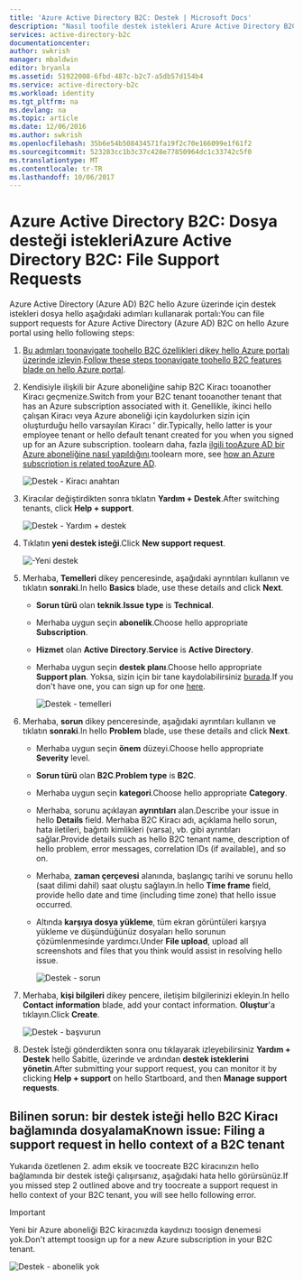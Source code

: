 ```yaml
---
title: 'Azure Active Directory B2C: Destek | Microsoft Docs'
description: "Nasıl toofile destek istekleri Azure Active Directory B2C için"
services: active-directory-b2c
documentationcenter: 
author: swkrish
manager: mbaldwin
editor: bryanla
ms.assetid: 51922008-6fbd-487c-b2c7-a5db57d154b4
ms.service: active-directory-b2c
ms.workload: identity
ms.tgt_pltfrm: na
ms.devlang: na
ms.topic: article
ms.date: 12/06/2016
ms.author: swkrish
ms.openlocfilehash: 35b6e54b508434571fa19f2c70e166099e1f61f2
ms.sourcegitcommit: 523283cc1b3c37c428e77850964dc1c33742c5f0
ms.translationtype: MT
ms.contentlocale: tr-TR
ms.lasthandoff: 10/06/2017
---
```

# <a name="azure-active-directory-b2c-file-support-requests"></a><span data-ttu-id="20347-103">Azure Active Directory B2C: Dosya desteği istekleri</span><span class="sxs-lookup"><span data-stu-id="20347-103">Azure Active Directory B2C: File Support Requests</span></span>
<span data-ttu-id="20347-104">Azure Active Directory (Azure AD) B2C hello Azure üzerinde için destek istekleri dosya hello aşağıdaki adımları kullanarak portalı:</span><span class="sxs-lookup"><span data-stu-id="20347-104">You can file support requests for Azure Active Directory (Azure AD) B2C on hello Azure portal using hello following steps:</span></span>

1. <span data-ttu-id="20347-105">[Bu adımları toonavigate toohello B2C özellikleri dikey hello Azure portalı üzerinde izleyin](active-directory-b2c-app-registration.md#navigate-to-b2c-settings).</span><span class="sxs-lookup"><span data-stu-id="20347-105">[Follow these steps toonavigate toohello B2C features blade on hello Azure portal](active-directory-b2c-app-registration.md#navigate-to-b2c-settings).</span></span>
2. <span data-ttu-id="20347-106">Kendisiyle ilişkili bir Azure aboneliğine sahip B2C Kiracı tooanother Kiracı geçmenize.</span><span class="sxs-lookup"><span data-stu-id="20347-106">Switch from your B2C tenant tooanother tenant that has an Azure subscription associated with it.</span></span> <span data-ttu-id="20347-107">Genellikle, ikinci hello çalışan Kiracı veya Azure aboneliği için kaydolurken sizin için oluşturduğu hello varsayılan Kiracı ' dir.</span><span class="sxs-lookup"><span data-stu-id="20347-107">Typically, hello latter is your employee tenant or hello default tenant created for you when you signed up for an Azure subscription.</span></span> <span data-ttu-id="20347-108">toolearn daha, fazla [ilgili tooAzure AD bir Azure aboneliğine nasıl yapıldığını](../active-directory/active-directory-how-subscriptions-associated-directory.md).</span><span class="sxs-lookup"><span data-stu-id="20347-108">toolearn more, see [how an Azure subscription is related tooAzure AD](../active-directory/active-directory-how-subscriptions-associated-directory.md).</span></span>
   
    ![Destek - Kiracı anahtarı](./media/active-directory-b2c-support/support-switch-dir.png)
3. <span data-ttu-id="20347-110">Kiracılar değiştirdikten sonra tıklatın **Yardım + Destek**.</span><span class="sxs-lookup"><span data-stu-id="20347-110">After switching tenants, click **Help + support**.</span></span>
   
    ![Destek - Yardım + destek](./media/active-directory-b2c-support/support-support.png)
4. <span data-ttu-id="20347-112">Tıklatın **yeni destek isteği**.</span><span class="sxs-lookup"><span data-stu-id="20347-112">Click **New support request**.</span></span>
   
    ![-Yeni destek](./media/active-directory-b2c-support/support-new.png)
5. <span data-ttu-id="20347-114">Merhaba, **Temelleri** dikey penceresinde, aşağıdaki ayrıntıları kullanın ve tıklatın **sonraki**.</span><span class="sxs-lookup"><span data-stu-id="20347-114">In hello **Basics** blade, use these details and click **Next**.</span></span>
   
   * <span data-ttu-id="20347-115">**Sorun türü** olan **teknik**.</span><span class="sxs-lookup"><span data-stu-id="20347-115">**Issue type** is **Technical**.</span></span>
   * <span data-ttu-id="20347-116">Merhaba uygun seçin **abonelik**.</span><span class="sxs-lookup"><span data-stu-id="20347-116">Choose hello appropriate **Subscription**.</span></span>
   * <span data-ttu-id="20347-117">**Hizmet** olan **Active Directory**.</span><span class="sxs-lookup"><span data-stu-id="20347-117">**Service** is **Active Directory**.</span></span>
   * <span data-ttu-id="20347-118">Merhaba uygun seçin **destek planı**.</span><span class="sxs-lookup"><span data-stu-id="20347-118">Choose hello appropriate **Support plan**.</span></span> <span data-ttu-id="20347-119">Yoksa, sizin için bir tane kaydolabilirsiniz [burada](https://azure.microsoft.com/en-us/support/plans/).</span><span class="sxs-lookup"><span data-stu-id="20347-119">If you don't have one, you can sign up for one [here](https://azure.microsoft.com/en-us/support/plans/).</span></span>
     
     ![Destek - temelleri](./media/active-directory-b2c-support/support-basics.png)
6. <span data-ttu-id="20347-121">Merhaba, **sorun** dikey penceresinde, aşağıdaki ayrıntıları kullanın ve tıklatın **sonraki**.</span><span class="sxs-lookup"><span data-stu-id="20347-121">In hello **Problem** blade, use these details and click **Next**.</span></span>
   
   * <span data-ttu-id="20347-122">Merhaba uygun seçin **önem** düzeyi.</span><span class="sxs-lookup"><span data-stu-id="20347-122">Choose hello appropriate **Severity** level.</span></span>
   * <span data-ttu-id="20347-123">**Sorun türü** olan **B2C**.</span><span class="sxs-lookup"><span data-stu-id="20347-123">**Problem type** is **B2C**.</span></span>
   * <span data-ttu-id="20347-124">Merhaba uygun seçin **kategori**.</span><span class="sxs-lookup"><span data-stu-id="20347-124">Choose hello appropriate **Category**.</span></span>
   * <span data-ttu-id="20347-125">Merhaba, sorunu açıklayan **ayrıntıları** alan.</span><span class="sxs-lookup"><span data-stu-id="20347-125">Describe your issue in hello **Details** field.</span></span> <span data-ttu-id="20347-126">Merhaba B2C Kiracı adı, açıklama hello sorun, hata iletileri, bağıntı kimlikleri (varsa), vb. gibi ayrıntıları sağlar.</span><span class="sxs-lookup"><span data-stu-id="20347-126">Provide details such as hello B2C tenant name, description of hello problem, error messages, correlation IDs (if available), and so on.</span></span>
   * <span data-ttu-id="20347-127">Merhaba, **zaman çerçevesi** alanında, başlangıç tarihi ve sorunu hello (saat dilimi dahil) saat oluştu sağlayın.</span><span class="sxs-lookup"><span data-stu-id="20347-127">In hello **Time frame** field, provide hello date and time (including time zone) that hello issue occurred.</span></span>
   * <span data-ttu-id="20347-128">Altında **karşıya dosya yükleme**, tüm ekran görüntüleri karşıya yükleme ve düşündüğünüz dosyaları hello sorunun çözümlenmesinde yardımcı.</span><span class="sxs-lookup"><span data-stu-id="20347-128">Under **File upload**, upload all screenshots and files that you think would assist in resolving hello issue.</span></span>
     
     ![Destek - sorun](./media/active-directory-b2c-support/support-problem.png)
7. <span data-ttu-id="20347-130">Merhaba, **kişi bilgileri** dikey pencere, iletişim bilgilerinizi ekleyin.</span><span class="sxs-lookup"><span data-stu-id="20347-130">In hello **Contact information** blade, add your contact information.</span></span> <span data-ttu-id="20347-131">**Oluştur**'a tıklayın.</span><span class="sxs-lookup"><span data-stu-id="20347-131">Click **Create**.</span></span>
   
    ![Destek - başvurun](./media/active-directory-b2c-support/support-contact.png)
8. <span data-ttu-id="20347-133">Destek İsteği gönderdikten sonra onu tıklayarak izleyebilirsiniz **Yardım + Destek** hello Sabitle, üzerinde ve ardından **destek isteklerini yönetin**.</span><span class="sxs-lookup"><span data-stu-id="20347-133">After submitting your support request, you can monitor it by clicking **Help + support** on hello Startboard, and then **Manage support requests**.</span></span>

## <a name="known-issue-filing-a-support-request-in-hello-context-of-a-b2c-tenant"></a><span data-ttu-id="20347-134">Bilinen sorun: bir destek isteği hello B2C Kiracı bağlamında dosyalama</span><span class="sxs-lookup"><span data-stu-id="20347-134">Known issue: Filing a support request in hello context of a B2C tenant</span></span>
<span data-ttu-id="20347-135">Yukarıda özetlenen 2. adım eksik ve toocreate B2C kiracınızın hello bağlamında bir destek isteği çalışırsanız, aşağıdaki hata hello görürsünüz.</span><span class="sxs-lookup"><span data-stu-id="20347-135">If you missed step 2 outlined above and try toocreate a support request in hello context of your B2C tenant, you will see hello following error.</span></span>

> [!IMPORTANT]
> <span data-ttu-id="20347-136">Yeni bir Azure aboneliği B2C kiracınızda kaydınızı toosign denemesi yok.</span><span class="sxs-lookup"><span data-stu-id="20347-136">Don't attempt toosign up for a new Azure subscription in your B2C tenant.</span></span>  
> 
> 

![Destek - abonelik yok](./media/active-directory-b2c-support/support-no-sub.png)

